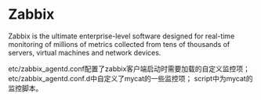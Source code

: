 # Zabbix
Zabbix is the ultimate enterprise-level software designed for real-time monitoring of millions of metrics collected from tens of thousands of servers, virtual machines and network devices.

etc/zabbix_agentd.conf配置了zabbix客户端启动时需要加载的自定义监控项；
etc/zabbix_agentd.conf.d中自定义了mycat的一些监控项；
script中为mycat的监控脚本。

